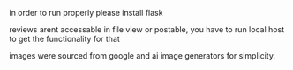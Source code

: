 in order to run properly please install flask

reviews arent accessable in file view or postable, you have to run local host to get the functionality for that

images were sourced from google and ai image generators for simplicity.

